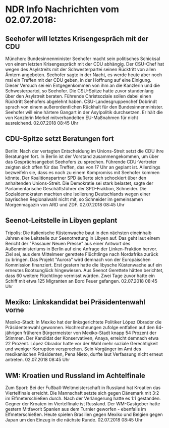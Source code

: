 # NDR Info Nachrichten vom 02.07.2018:


## Seehofer will letztes Krisengespräch mit der CDU
München:	Bundesinnenminister Seehofer macht sein politisches Schicksal von einem letzten Krisengespräch mit der CDU abhängig. Der CSU-Chef hat wegen des Asylstreits mit der Schwesterpartei seinen Rücktritt von allen Ämtern angeboten. Seehofer sagte in der Nacht, es werde heute aber noch mal ein Treffen mit der CDU geben, in der Hoffnung auf eine Einigung. Dieser Versuch sei ein Entgegenkommen von ihm an die Kanzlerin und die Schwesterpartei, so Seehofer. Die CSU-Spitze hatte zuvor stundenlang über den Asylstreit beraten. Führende Christsoziale sollen dabei einen Rücktritt Seehofers abgelehnt haben. CSU-Landesgruppenchef Dobrindt sprach von einem außerordentlichen Rückhalt für den Bundesinnenminister. Seehofer will eine härtere Gangart in der Asylpolitik durchsetzen. Er hält die von Kanzlerin Merkel mitverhandelten EU-Maßnahmen für nicht ausreichend. 02.07.2018 08:45 Uhr 

## CDU-Spitze setzt Beratungen fort
Berlin: Nach der vertagten Entscheidung im Unions-Streit setzt die CDU ihre Beratungen fort. In Berlin ist der Vorstand zusammengekommen, um über das Gesprächsangebot Seehofers zu sprechen. Führende CDU-Vertreter zeigten sich offen für das Treffen, das von 17 Uhr an geplant ist. Allerdings bezweifeln sie, dass es noch zu einem Kompromiss mit Seehofer kommen könnte. Der Koalitionspartner SPD äußerte sich schockiert über den anhaltenden Unions-Streit. Die Demokratie sei stark belastet, sagte der Parlamentarische Geschäftsführer der SPD-Fraktion, Schneider. Die Sozialdemokraten machten eine Isolierung Deutschlands wegen einer bayrischen Regionalwahl nicht mit, so Schneider im gemeinsamen Morgenmagazin von ARD und ZDF. 02.07.2018 08:45 Uhr 

## Seenot-Leitstelle in Libyen geplant
Tripolis: Die italienische Küstenwache baut in den nächsten eineinhalb Jahren eine Leitstelle zur Seenotrettung in Libyen auf. Das geht laut einem Bericht der "Passauer Neuen Presse" aus einer Antwort des Außenministeriums in Berlin auf eine Anfrage der Linken-Fraktion hervor. Ziel sei, aus dem Mittelmeer gerettete Flüchtlinge nach Nordafrika zurück zu bringen. Das Projekt "Aurora" wird demnach von der Europäischen Kommission finanziert. Erst gestern hatte die libysche Küstenwache auf ein erneutes Bootsunglück hingewiesen. Aus Seenot Gerettete hätten berichtet, dass 60 weitere Flüchtlinge vermisst würden. Zwei Tage zuvor hatte ein Schiff mit etwa 125 Migranten an Bord Feuer gefangen. 02.07.2018 08:45 Uhr 

## Mexiko: Linkskandidat bei Präsidentenwahl vorne
Mexiko-Stadt: In Mexiko hat der linksgerichtete Politiker López Obrador die Präsidentenwahl gewonnen. Hochrechnungen zufolge entfallen auf den 64-jährigen früheren Bürgermeister von Mexiko-Stadt knapp 54 Prozent der Stimmen. Der Kandidat der Konservativen, Anaya, erreicht demnach etwa 22 Prozent. López Obrador hatte vor der Wahl mehr soziale Gerechtigkeit und weniger Korruption versprochen. Sein Vorgänger im Amt des mexikanischen Präsidenten, Pena Nieto, durfte laut Verfassung nicht erneut antreten. 02.07.2018 08:45 Uhr 

## WM: Kroatien und Russland im Achtelfinale
Zum Sport: Bei der Fußball-Weltmeisterschaft in Russland hat Kroatien das Viertelfinale erreicht. Die Mannschaft setzte sich gegen Dänemark mit 3:2 im Elfmeterschießen durch. Nach der Verlängerung hatte es 1:1 gestanden. Gegner der Kroaten im Viertelfinale ist Russland. Der WM-Gastgeber hatte gestern Mitfavorit Spanien aus dem Turnier geworfen - ebenfalls im Elfmeterschießen. Heute spielen Brasilien gegen Mexiko und Belgien gegen Japan um den Einzug in die nächste Runde. 02.07.2018 08:45 Uhr 
